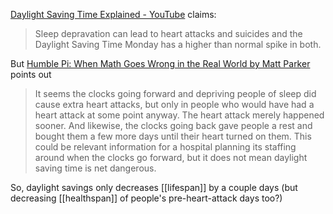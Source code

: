 [Daylight Saving Time Explained - YouTube](https://www.youtube.com/watch?v=84aWtseb2-4) claims:
>Sleep depravation can lead to heart attacks and suicides and the Daylight Saving Time Monday has a higher than normal spike in both.

But [Humble Pi: When Math Goes Wrong in the Real World  by Matt Parker](https://www.amazon.com/dp/B07R8QSXYB) points out
>It seems the clocks going forward and depriving people of sleep did cause extra heart attacks, but only in people who would have had a heart attack at some point anyway. The heart attack merely happened sooner. And likewise, the clocks going back gave people a rest and bought them a few more days until their heart turned on them. This could be relevant information for a hospital planning its staffing around when the clocks go forward, but it does not mean daylight saving time is net dangerous.

So, daylight savings only decreases [[lifespan]] by a couple days (but decreasing [[healthspan]] of people's pre-heart-attack days too?)
